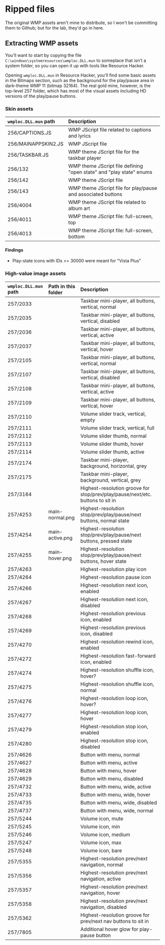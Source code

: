 
# Ripped files

The original WMP assets aren't mine to distribute, so I won't be committing them to Github; but for the lab, they'd go in here.

## Extracting WMP assets

You'll want to start by copying the file `C:\windows\systemresources\wmploc.DLL.mun` to someplace that isn't a system folder, so you can open it up with tools like Resource Hacker.

Opening `wmploc.DLL.mun` in Resource Hacker, you'll find some basic assets in the Bitmaps section, such as the background for the play/pause area in dark-theme WMP 11 (bitmap 32164). The real gold mine, however, is the top-level 257 folder, which has most of the visual assets including HD versions of the play/pause buttons.

### Skin assets

| `wmploc.DLL.mun` path | Description |
| :- | :- |
| 256/CAPTIONS.JS | WMP JScript file related to captions and lyrics |
| 256/MAINAPPSKIN2.JS | WMP JScript file |
| 256/TASKBAR.JS | WMP theme JScript file for the taskbar player |
| 256/132 | WMP theme JScript file defining "open state" and "play state" enums |
| 256/142 | WMP theme JScript file |
| 256/143 | WMP theme JScript file for play/pause and associated buttons |
| 256/4004 | WMP theme JScript file related to album art |
| 256/4011 | WMP theme JScript file: full-screen, top |
| 256/4013 | WMP theme JScript file: full-screen, bottom |

#### Findings

* Play-state icons with IDs >= 30000 were meant for "Vista Plus"


### High-value image assets

| `wmploc.DLL.mun` path | Path in this folder | Description |
| :- | :- | :- |
| 257/2033 |  | Taskbar mini-player, all buttons, vertical, normal |
| 257/2035 |  | Taskbar mini-player, all buttons, vertical, disabled |
| 257/2036 |  | Taskbar mini-player, all buttons, vertical, active |
| 257/2037 |  | Taskbar mini-player, all buttons, vertical, hover |
| 257/2105 |  | Taskbar mini-player, all buttons, vertical, normal |
| 257/2107 |  | Taskbar mini-player, all buttons, vertical, disabled |
| 257/2108 |  | Taskbar mini-player, all buttons, vertical, active |
| 257/2109 |  | Taskbar mini-player, all buttons, vertical, hover |
| 257/2110 |  | Volume slider track, vertical, empty |
| 257/2111 |  | Volume slider track, vertical, full |
| 257/2112 |  | Volume slider thumb, normal |
| 257/2113 |  | Volume slider thumb, hover |
| 257/2114 |  | Volume slider thumb, active |
| 257/2174 |  | Taskbar mini-player, background, horizontal, grey |
| 257/2175 |  | Taskbar mini-player, background, vertical, grey |
| 257/3164 |  | Highest-resolution groove for stop/prev/play/pause/next/etc. buttons to sit in |
| 257/4253 | main-normal.png | Highest-resolution stop/prev/play/pause/next buttons, normal state |
| 257/4254 | main-active.png | Highest-resolution stop/prev/play/pause/next buttons, pressed state |
| 257/4255 | main-hover.png | Highest-resolution stop/prev/play/pause/next buttons, hover state |
| 257/4263 |  | Highest-resolution play icon |
| 257/4264 |  | Highest-resolution pause icon |
| 257/4266 |  | Highest-resolution next icon, enabled |
| 257/4267 |  | Highest-resolution next icon, disabled |
| 257/4268 |  | Highest-resolution previous icon, enabled |
| 257/4269 |  | Highest-resolution previous icon, disabled |
| 257/4270 |  | Highest-resolution rewind icon, enabled |
| 257/4272 |  | Highest-resolution fast-forward icon, enabled |
| 257/4274 |  | Highest-resolution shuffle icon, hover? |
| 257/4275 |  | Highest-resolution shuffle icon, normal |
| 257/4276 |  | Highest-resolution loop icon, hover? |
| 257/4277 |  | Highest-resolution loop icon, hover |
| 257/4279 |  | Highest-resolution stop icon, enabled |
| 257/4280 |  | Highest-resolution stop icon, disabled |
| 257/4626 |  | Button with menu, normal |
| 257/4627 |  | Button with menu, active |
| 257/4628 |  | Button with menu, hover |
| 257/4629 |  | Button with menu, disabled |
| 257/4732 |  | Button with menu, wide, active |
| 257/4733 |  | Button with menu, wide, hover |
| 257/4735 |  | Button with menu, wide, disabled |
| 257/4737 |  | Button with menu, wide, normal |
| 257/5244 |  | Volume icon, mute |
| 257/5245 |  | Volume icon, min |
| 257/5246 |  | Volume icon, medium |
| 257/5247 |  | Volume icon, max |
| 257/5248 |  | Volume icon, bare |
| 257/5355 |  | Highest-resolution prev/next navigation, normal |
| 257/5356 |  | Highest-resolution prev/next navigation, active |
| 257/5357 |  | Highest-resolution prev/next navigation, hover |
| 257/5358 |  | Highest-resolution prev/next navigation, disabled |
| 257/5362 |  | Highest-resolution groove for prev/next nav buttons to sit in |
| 257/7805 |  | Additional hover glow for play-pause button |